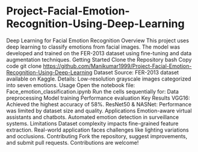 # Project-Facial-Emotion-Recognition-Using-Deep-Learning
Deep Learning for Facial Emotion Recognition
Overview
This project uses deep learning to classify emotions from facial images. The model was developed and trained on the FER-2013 dataset using fine-tuning and data augmentation techniques.
Getting Started
Clone the Repository
bash
Copy code
git clone https://github.com/Manikumar1999/Project-Facial-Emotion-Recognition-Using-Deep-Learning
Dataset
Source: FER-2013 dataset available on Kaggle.
Details: Low-resolution grayscale images categorized into seven emotions.
Usage
Open the notebook file:
Face_emotion_classification.ipynb
Run the cells sequentially for:
Data preprocessing
Model training
Performance evaluation
Key Results
VGG16: Achieved the highest accuracy of 58%.
ResNet50 & NASNet: Performance was limited by dataset size and quality.
Applications
Emotion-aware virtual assistants and chatbots.
Automated emotion detection in surveillance systems.
Limitations
Dataset complexity impacts fine-grained feature extraction.
Real-world application faces challenges like lighting variations and occlusions.
Contributing
Fork the repository, suggest improvements, and submit pull requests. Contributions are welcome!
